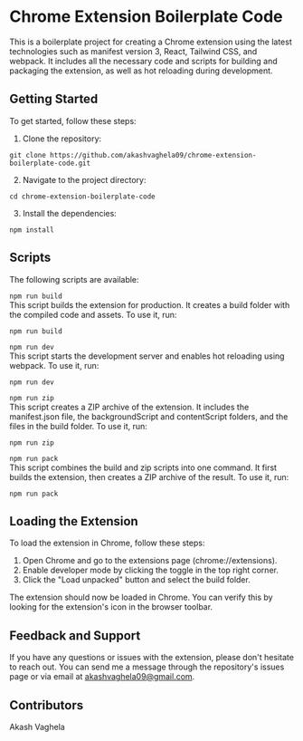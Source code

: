 # Chrome Extension Boilerplate Code

This is a boilerplate project for creating a Chrome extension using the latest technologies such as manifest version 3, React, Tailwind CSS, and webpack. It includes all the necessary code and scripts for building and packaging the extension, as well as hot reloading during development.

## Getting Started
To get started, follow these steps:

1. Clone the repository:
```
git clone https://github.com/akashvaghela09/chrome-extension-boilerplate-code.git
```
2. Navigate to the project directory:
```
cd chrome-extension-boilerplate-code
```
3. Install the dependencies:
```
npm install
```

## Scripts
The following scripts are available:

`npm run build` \
This script builds the extension for production. It creates a build folder with the compiled code and assets. To use it, run:

```
npm run build
```

`npm run dev` \
This script starts the development server and enables hot reloading using webpack. To use it, run:

```
npm run dev
```
`npm run zip` \
This script creates a ZIP archive of the extension. It includes the manifest.json file, the backgroundScript and contentScript folders, and the files in the build folder. To use it, run:

```
npm run zip
```

`npm run pack` \
This script combines the build and zip scripts into one command. It first builds the extension, then creates a ZIP archive of the result. To use it, run:

```
npm run pack
```


## Loading the Extension
To load the extension in Chrome, follow these steps:

1. Open Chrome and go to the extensions page (chrome://extensions).
2. Enable developer mode by clicking the toggle in the top right corner.
3. Click the "Load unpacked" button and select the build folder.

The extension should now be loaded in Chrome. You can verify this by looking for the extension's icon in the browser toolbar.

## Feedback and Support
If you have any questions or issues with the extension, please don't hesitate to reach out. You can send me a message through the repository's issues page or via email at akashvaghela09@gmail.com.

## Contributors
Akash Vaghela